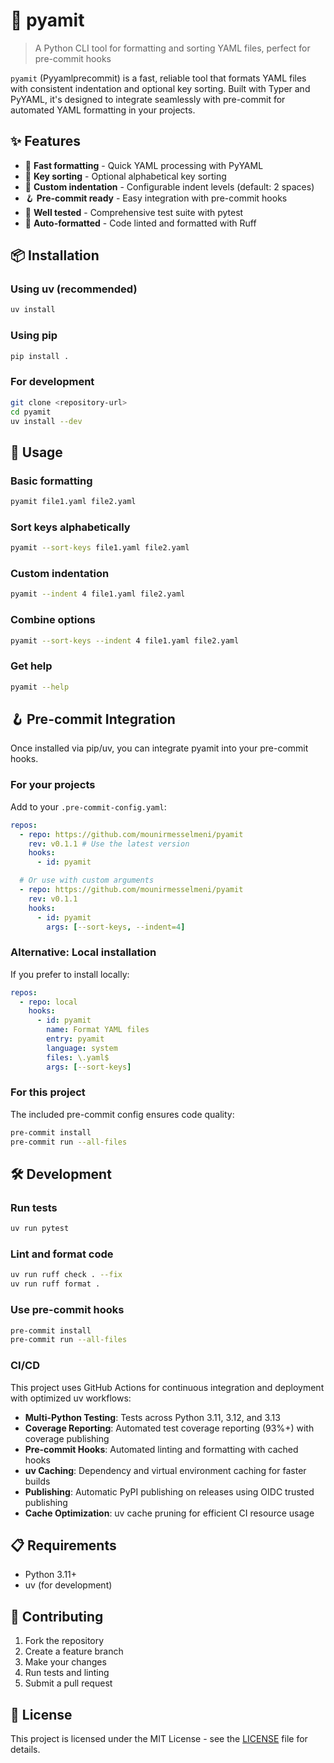 # 🔧 pyamit

> A Python CLI tool for formatting and sorting YAML files, perfect for pre-commit hooks

`pyamit` (Pyyamlprecommit) is a fast, reliable tool that formats YAML files with consistent indentation and optional key sorting. Built with Typer and PyYAML, it's designed to integrate seamlessly with pre-commit for automated YAML formatting in your projects.

## ✨ Features

- 🚀 **Fast formatting** - Quick YAML processing with PyYAML
- 🔢 **Key sorting** - Optional alphabetical key sorting
- 📏 **Custom indentation** - Configurable indent levels (default: 2 spaces)
- 🪝 **Pre-commit ready** - Easy integration with pre-commit hooks
- 🧪 **Well tested** - Comprehensive test suite with pytest
- 🎨 **Auto-formatted** - Code linted and formatted with Ruff

## 📦 Installation

### Using uv (recommended)

```bash
uv install
```

### Using pip

```bash
pip install .
```

### For development

```bash
git clone <repository-url>
cd pyamit
uv install --dev
```

## 🚀 Usage

### Basic formatting

```bash
pyamit file1.yaml file2.yaml
```

### Sort keys alphabetically

```bash
pyamit --sort-keys file1.yaml file2.yaml
```

### Custom indentation

```bash
pyamit --indent 4 file1.yaml file2.yaml
```

### Combine options

```bash
pyamit --sort-keys --indent 4 file1.yaml file2.yaml
```

### Get help

```bash
pyamit --help
```

## 🪝 Pre-commit Integration

Once installed via pip/uv, you can integrate pyamit into your pre-commit hooks.

### For your projects

Add to your `.pre-commit-config.yaml`:

```yaml
repos:
  - repo: https://github.com/mounirmesselmeni/pyamit
    rev: v0.1.1 # Use the latest version
    hooks:
      - id: pyamit

  # Or use with custom arguments
  - repo: https://github.com/mounirmesselmeni/pyamit
    rev: v0.1.1
    hooks:
      - id: pyamit
        args: [--sort-keys, --indent=4]
```

### Alternative: Local installation

If you prefer to install locally:

```yaml
repos:
  - repo: local
    hooks:
      - id: pyamit
        name: Format YAML files
        entry: pyamit
        language: system
        files: \.yaml$
        args: [--sort-keys]
```

### For this project

The included pre-commit config ensures code quality:

```bash
pre-commit install
pre-commit run --all-files
```

## 🛠️ Development

### Run tests

```bash
uv run pytest
```

### Lint and format code

```bash
uv run ruff check . --fix
uv run ruff format .
```

### Use pre-commit hooks

```bash
pre-commit install
pre-commit run --all-files
```

### CI/CD

This project uses GitHub Actions for continuous integration and deployment with optimized uv workflows:

- **Multi-Python Testing**: Tests across Python 3.11, 3.12, and 3.13
- **Coverage Reporting**: Automated test coverage reporting (93%+) with coverage publishing
- **Pre-commit Hooks**: Automated linting and formatting with cached hooks
- **uv Caching**: Dependency and virtual environment caching for faster builds
- **Publishing**: Automatic PyPI publishing on releases using OIDC trusted publishing
- **Cache Optimization**: uv cache pruning for efficient CI resource usage

## 📋 Requirements

- Python 3.11+
- uv (for development)

## 🤝 Contributing

1. Fork the repository
2. Create a feature branch
3. Make your changes
4. Run tests and linting
5. Submit a pull request

## 📄 License

This project is licensed under the MIT License - see the [LICENSE](LICENSE) file for details.

